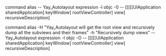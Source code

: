 
command alias -- Yay_Autolayout expression -l objc -0 -- [[[[[UIApplication sharedApplication] keyWindow] rootViewController] view] recursiveDescription]


command alias -H "Yay_Autolayout will get the root view and recursively dump all the subviews and their frames" -h "Recursively dump views" -- Yay_Autolayout expression -l objc -O -- [[[[[UIApplication sharedApplication] keyWindow] rootViewController] view] recursiveDescription]